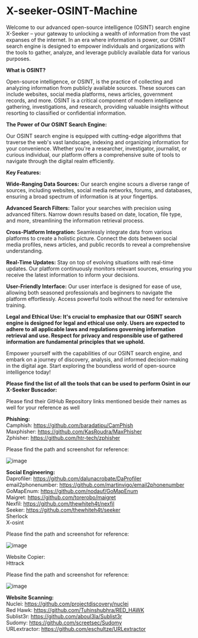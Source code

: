 # X-seeker-OSINT-Machine

Welcome to our advanced open-source intelligence (OSINT) search engine X-Seeker – your gateway to unlocking a wealth of information from the vast expanses of the internet. In an era where information is power, our OSINT search engine is designed to empower individuals and organizations with the tools to gather, analyze, and leverage publicly available data for various purposes.

**What is OSINT?**

Open-source intelligence, or OSINT, is the practice of collecting and analyzing information from publicly available sources. These sources can include websites, social media platforms, news articles, government records, and more. OSINT is a critical component of modern intelligence gathering, investigations, and research, providing valuable insights without resorting to classified or confidential information.

**The Power of Our OSINT Search Engine:**

Our OSINT search engine is equipped with cutting-edge algorithms that traverse the web's vast landscape, indexing and organizing information for your convenience. Whether you're a researcher, investigator, journalist, or curious individual, our platform offers a comprehensive suite of tools to navigate through the digital realm efficiently.

**Key Features:**

**Wide-Ranging Data Sources:** Our search engine scours a diverse range of sources, including websites, social media networks, forums, and databases, ensuring a broad spectrum of information is at your fingertips.

**Advanced Search Filters:** Tailor your searches with precision using advanced filters. Narrow down results based on date, location, file type, and more, streamlining the information retrieval process.

**Cross-Platform Integration:** Seamlessly integrate data from various platforms to create a holistic picture. Connect the dots between social media profiles, news articles, and public records to reveal a comprehensive understanding.

**Real-Time Updates:** Stay on top of evolving situations with real-time updates. Our platform continuously monitors relevant sources, ensuring you receive the latest information to inform your decisions.

**User-Friendly Interface:** Our user interface is designed for ease of use, allowing both seasoned professionals and beginners to navigate the platform effortlessly. Access powerful tools without the need for extensive training.

**Legal and Ethical Use:
It's crucial to emphasize that our OSINT search engine is designed for legal and ethical use only. Users are expected to adhere to all applicable laws and regulations governing information retrieval and use. Respect for privacy and responsible use of gathered information are fundamental principles that we uphold.**

Empower yourself with the capabilities of our OSINT search engine, and embark on a journey of discovery, analysis, and informed decision-making in the digital age. Start exploring the boundless world of open-source intelligence today!

**Please find the list of all the tools that can be used to perform Osint in our X-Seeker Buscador:**

Please find their GitHub Repository links mentioned beside their names as well for your reference as well

**Phishing:**<br>
Camphish:      https://github.com/baradatipu/CamPhish<br>
Maxphisher:   https://github.com/KasRoudra/MaxPhisher<br>
Zphisher:        https://github.com/htr-tech/zphisher<br>

Please find the path and screenshot for reference:

![image](https://github.com/Xseeker1/X-seeker-OSINT-Machine/assets/155298424/d1beda20-e3fb-41a3-8c93-62b6f2573f8e)

 
**Social Engineering:**<br>
Daprofiler:  https://github.com/dalunacrobate/DaProfiler<br>
email2phonenumber:   https://github.com/martinvigo/email2phonenumber<br>
GoMapEnum:    https://github.com/nodauf/GoMapEnum<br>
Maigret: https://github.com/torerobo/maigret<br>
Nexfil: https://github.com/thewhiteh4t/nexfil<br>
Seeker: https://github.com/thewhiteh4t/seeker<br>
Sherlock<br>
X-osint<br>

Please find the path and screenshot for reference:
 
![image](https://github.com/Xseeker1/X-seeker-OSINT-Machine/assets/155298424/04a7f8fe-ab26-4dfd-984b-738859b74e5a)


Website Copier:<br>
Httrack<br>

Please find the path and screenshot for reference:

 ![image](https://github.com/Xseeker1/X-seeker-OSINT-Machine/assets/155298424/8b95b36b-5c12-4f87-b27c-0087257f47a8)


**Website Scanning:**<br>
Nuclei: https://github.com/projectdiscovery/nuclei<br>
Red Hawk:  https://github.com/Tuhinshubhra/RED_HAWK<br>
Sublist3r: https://github.com/aboul3la/Sublist3r<br>
Sudomy: https://github.com/screetsec/Sudomy<br>
URLextractor: https://github.com/eschultze/URLextractor<br>


